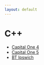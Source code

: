 ```yaml
---
layout: default
---
```

# C++
* [Capital One 4](/assignments/Capital%20One%204.html)
* [Capital One 5](/assignments/Capital%20One%205.html)
* [BT Ipswich](/assignments/BT%20Ipswich.html)
